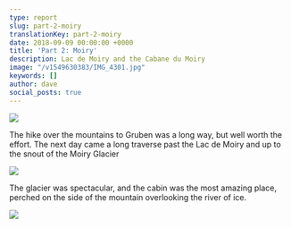 ```yaml
---
type: report
slug: part-2-moiry
translationKey: part-2-moiry
date: 2018-09-09 00:00:00 +0000
title: 'Part 2: Moiry'
description: Lac de Moiry and the Cabane du Moiry
image: "/v1549630383/IMG_4301.jpg"
keywords: []
author: dave
social_posts: true
---
```

![](https://res.cloudinary.com/wildernessprime/image/upload/w_800,dpr_auto/v1549633470/IMG_4374.jpg)

The hike over the mountains to Gruben was a long way, but well worth the effort. The next day came a long traverse past the Lac de Moiry and up to the snout of the Moiry Glacier

![](https://res.cloudinary.com/wildernessprime/image/upload/w_800,dpr_auto/v1549643721/IMG_4416.jpg)

The glacier was spectacular, and the cabin was the most amazing place, perched on the side of the mountain overlooking the river of ice.

![](https://res.cloudinary.com/wildernessprime/image/upload/w_800,dpr_auto/v1549643855/IMG_4430%20%281%29.jpg)
